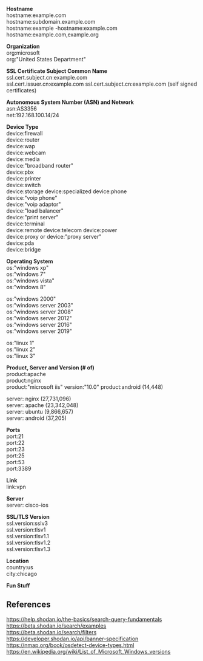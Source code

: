**Hostname**  
hostname:example.com  
hostname:subdomain.example.com  
hostname:example -hostname:example.com  
hostname:example.com,example.org
    
  
**Organization**  
org:microsoft  
org:"United States Department"    



**SSL Certificate Subject Common Name**  
ssl.cert.subject.cn:example.com  
ssl.cert.issuer.cn:example.com ssl.cert.subject.cn:example.com (self signed certificates)  



**Autonomous System Number (ASN) and Network**  
asn:AS3356  
net:192.168.100.14/24  


**Device Type**  
device:firewall  
device:router  
device:wap  
device:webcam  
device:media  
device:"broadband router"  
device:pbx  
device:printer  
device:switch  
device:storage
device:specialized
device:phone  
device:"voip phone"  
device:"voip adaptor"  
device:"load balancer"  
device:"print server"  
device:terminal  
device:remote 
device:telecom
device:power  
device:proxy or device:"proxy server"  
device:pda  
device:bridge  


**Operating System**  
os:"windows xp"  
os:"windows 7"  
os:"windows vista"  
os:"windows 8"  


os:"windows 2000"  
os:"windows server 2003"  
os:"windows server 2008"  
os:"windows server 2012"  
os:"windows server 2016"  
os:"windows server 2019"  


os:"linux 1"  
os:"linux 2"  
os:"linux 3"  


**Product, Server and Version (# of)**  
product:apache  
product:nginx  
product:"microsoft iis" version:"10.0"
product:android (14,448)  

server: nginx (27,731,096)  
server: apache (23,342,048)  
server: ubuntu (9,866,657)  
server: android (37,205)  

**Ports**  
port:21  
port:22  
port:23  
port:25  
port:53  
port:3389  


**Link**  
link:vpn



**Server**  
server: cisco-ios




**SSL/TLS Version**  
ssl.version:sslv3  
ssl.version:tlsv1  
ssl.version:tlsv1.1  
ssl.version:tlsv1.2  
ssl.version:tlsv1.3  



**Location**  
country:us  
city:chicago  




**Fun Stuff**







## References ##
https://help.shodan.io/the-basics/search-query-fundamentals  
https://beta.shodan.io/search/examples  
https://beta.shodan.io/search/filters  
https://developer.shodan.io/api/banner-specification  
https://nmap.org/book/osdetect-device-types.html  
https://en.wikipedia.org/wiki/List_of_Microsoft_Windows_versions
